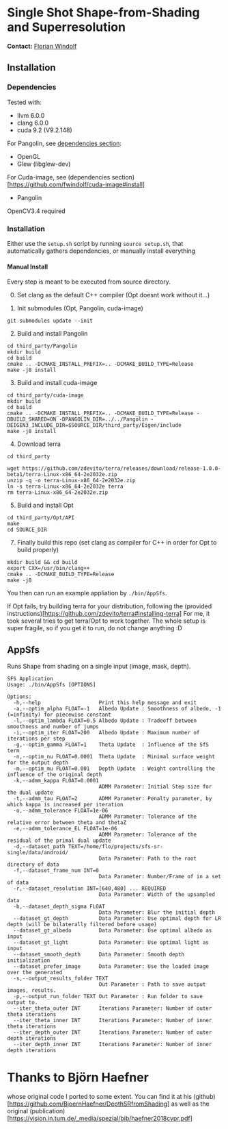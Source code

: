 # Single Shot Shape-from-Shading and Superresolution

**Contact:** [Florian Windolf](mailto:florian.windolf@tum.de)

## Installation

### Dependencies

Tested with:
- llvm 6.0.0
- clang 6.0.0
- cuda 9.2 (V9.2.148)

For Pangolin, see [dependencies section](https://github.com/stevenlovegrove/Pangolin#required-dependencies):
- OpenGL
- Glew (libglew-dev)

For Cuda-image, see (dependencies section)[https://github.com/fwindolf/cuda-image#install]
- Pangolin

OpenCV3.4 required

### Installation

Either use the `setup.sh` script by running `source setup.sh`, that automatically gathers dependencies, or manually install everything

#### Manual Install
Every step is meant to be executed from source directory.

0. Set clang as the default C++ compiler (Opt doesnt work without it...)

1. Init submodules (Opt, Pangolin, cuda-image)
```
git submodules update --init
```

2. Build and install Pangolin
```
cd third_party/Pangolin
mkdir build
cd build
cmake .. -DCMAKE_INSTALL_PREFIX=.. -DCMAKE_BUILD_TYPE=Release
make -j8 install
```

3. Build and install cuda-image
```
cd third_party/cuda-image
mkdir build
cd build
cmake .. -DCMAKE_INSTALL_PREFIX=.. -DCMAKE_BUILD_TYPE=Release -DBUILD_SHARED=ON -DPANGOLIN_DIR=../../Pangolin -DEIGEN3_INCLUDE_DIR=$SOURCE_DIR/third_party/Eigen/include
make -j8 install
```

4. Download terra
```
cd third_party

wget https://github.com/zdevito/terra/releases/download/release-1.0.0-beta1/terra-Linux-x86_64-2e2032e.zip
unzip -q -o terra-Linux-x86_64-2e2032e.zip 
ln -s terra-Linux-x86_64-2e2032e terra
rm terra-Linux-x86_64-2e2032e.zip
```

5. Build and install Opt
```
cd third_party/Opt/API 
make
cd SOURCE_DIR
```

7. Finally build this repo (set clang as compiler for C++ in order for Opt to build properly)
```
mkdir build && cd build
export CXX=/usr/bin/clang++
cmake .. -DCMAKE_BUILD_TYPE=Release
make -j8
```

You then can run an example appliation by `./bin/AppSfs`.

If Opt fails, try building terra for your distribution, following the (provided instructions)[https://github.com/zdevito/terra#installing-terra]
For me, it took several tries to get terra/Opt to work together. The whole setup is super fragile, so if you get it to run, do not change anything :D

## AppSfs

Runs Shape from shading on a single input (image, mask, depth).

```
SFS Application
Usage: ./bin/AppSfs [OPTIONS]

Options:
  -h,--help                   Print this help message and exit
  -a,--optim_alpha FLOAT=-1   Albedo Update : Smoothness of albedo, -1 (=infinity) for piecewise constant
  -l,--optim_lambda FLOAT=0.5 Albedo Update : Tradeoff between smoothness and number of jumps
  -i,--optim_iter FLOAT=200   Albedo Update : Maximum number of iterations per step
  -g,--optim_gamma FLOAT=1    Theta Update  : Influence of the SfS term
  -n,--optim_nu FLOAT=0.0001  Theta Update  : Minimal surface weight for the output depth
  -m,--optim_mu FLOAT=0.001   Depth Update  : Weight controlling the influence of the original depth
  -k,--admm_kappa FLOAT=0.0001
                              ADMM Parameter: Initial Step size for the dual update
  -t,--admm_tau FLOAT=2       ADMM Parameter: Penalty parameter, by which kappa is increased per iteration
  -o,--admm_tolerance FLOAT=1e-06
                              ADMM Parameter: Tolerance of the relative error between theta and thetaZ
  -e,--admm_tolerance_EL FLOAT=1e-06
                              ADMM Parameter: Tolerance of the residual of the primal dual update
  -d,--dataset_path TEXT=/home/flo/projects/sfs-sr-single/data/android/
                              Data Parameter: Path to the root directory of data
  -f,--dataset_frame_num INT=0
                              Data Parameter: Number/Frame of in a set of data
  -r,--dataset_resolution INT=[640,480] ... REQUIRED
                              Data Parameter: Width of the upsampled data
  -b,--dataset_depth_sigma FLOAT
                              Data Parameter: Blur the initial depth
  --dataset_gt_depth          Data Parameter: Use optimal depth for LR depth (will be bilaterally filtered before usage)
  --dataset_gt_albedo         Data Parameter: Use optimal albedo as input
  --dataset_gt_light          Data Parameter: Use optimal light as input
  --dataset_smooth_depth      Data Parameter: Smooth depth initialization
  --dataset_prefer_image      Data Parameter: Use the loaded image over the generated
  -s,--output_results_folder TEXT
                              Out Parameter : Path to save output images, results.
  -p,--output_run_folder TEXT Out Parameter : Run folder to save output to.
  --iter_theta_outer INT      Iterations Parameter: Number of outer theta iterations
  --iter_theta_inner INT      Iterations Parameter: Number of inner theta iterations
  --iter_depth_outer INT      Iterations Parameter: Number of outer depth iterations
  --iter_depth_inner INT      Iterations Parameter: Number of inner depth iterations
```


# Thanks to Björn Haefner
whose original code I ported to some extent. 
You can find it at his (github)[https://github.com/BjoernHaefner/DepthSRfromShading] as well as the original (publication)[https://vision.in.tum.de/_media/spezial/bib/haefner2018cvpr.pdf]
